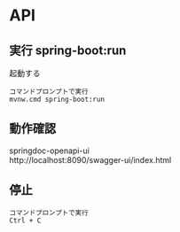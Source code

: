 # API

## 実行 spring-boot:run

起動する
```
コマンドプロンプトで実行
mvnw.cmd spring-boot:run
```

## 動作確認

springdoc-openapi-ui  
http://localhost:8090/swagger-ui/index.html  

## 停止
```
コマンドプロンプトで実行
Ctrl + C
```
